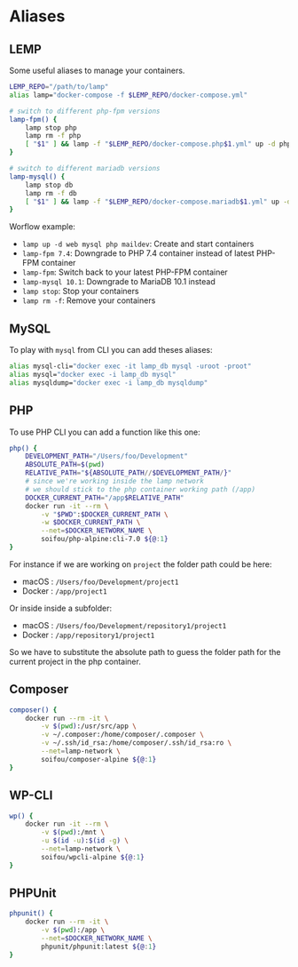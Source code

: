 # Aliases

## LEMP

Some useful aliases to manage your containers.

```sh
LEMP_REPO="/path/to/lamp"
alias lamp="docker-compose -f $LEMP_REPO/docker-compose.yml"

# switch to different php-fpm versions
lamp-fpm() {
    lamp stop php
    lamp rm -f php
    [ "$1" ] && lamp -f "$LEMP_REPO/docker-compose.php$1.yml" up -d php || lamp up -d php
}

# switch to different mariadb versions
lamp-mysql() {
    lamp stop db
    lamp rm -f db
    [ "$1" ] && lamp -f "$LEMP_REPO/docker-compose.mariadb$1.yml" up -d db || lamp up -d db
}
```

Worflow example:

- `lamp up -d web mysql php maildev`: Create and start containers
- `lamp-fpm 7.4`: Downgrade to PHP 7.4 container instead of latest PHP-FPM container
- `lamp-fpm`: Switch back to your latest PHP-FPM container
- `lamp-mysql 10.1`: Downgrade to MariaDB 10.1 instead
- `lamp stop`: Stop your containers
- `lamp rm -f`: Remove your containers

## MySQL

To play with `mysql` from CLI you can add theses aliases:

```sh
alias mysql-cli="docker exec -it lamp_db mysql -uroot -proot"
alias mysql="docker exec -i lamp_db mysql"
alias mysqldump="docker exec -i lamp_db mysqldump"
```

## PHP

To use PHP CLI you can add a function like this one:

```sh
php() {
    DEVELOPMENT_PATH="/Users/foo/Development"
    ABSOLUTE_PATH=$(pwd)
    RELATIVE_PATH="${ABSOLUTE_PATH//$DEVELOPMENT_PATH/}"
    # since we're working inside the lamp network
    # we should stick to the php container working path (/app)
    DOCKER_CURRENT_PATH="/app$RELATIVE_PATH"
    docker run -it --rm \
        -v "$PWD":$DOCKER_CURRENT_PATH \
        -w $DOCKER_CURRENT_PATH \
        --net=$DOCKER_NETWORK_NAME \
        soifou/php-alpine:cli-7.0 ${@:1}
}
```

For instance if we are working on `project` the folder path could be here:

- macOS : `/Users/foo/Development/project1`
- Docker : `/app/project1`

Or inside inside a subfolder:

- macOS : `/Users/foo/Development/repository1/project1`
- Docker : `/app/repository1/project1`

So we have to substitute the absolute path to guess the folder path for the
current project in the php container.

## Composer

```sh
composer() {
    docker run --rm -it \
        -v $(pwd):/usr/src/app \
        -v ~/.composer:/home/composer/.composer \
        -v ~/.ssh/id_rsa:/home/composer/.ssh/id_rsa:ro \
        --net=lamp-network \
        soifou/composer-alpine ${@:1}
}
```

## WP-CLI

```sh
wp() {
    docker run -it --rm \
        -v $(pwd):/mnt \
        -u $(id -u):$(id -g) \
        --net=lamp-network \
        soifou/wpcli-alpine ${@:1}
}
```

## PHPUnit

```sh
phpunit() {
    docker run --rm -it \
        -v $(pwd):/app \
        --net=$DOCKER_NETWORK_NAME \
        phpunit/phpunit:latest ${@:1}
}
```
